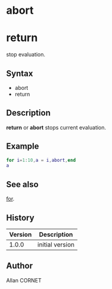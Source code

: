 # abort

# return

stop evaluation.

## Syntax

- abort
- return

## Description

  <p><b>return</b> or <b>abort</b> stops current evaluation.</p>

## Example

```matlab
for i=1:10,a = i,abort,end
a
```

## See also

[for](for.md).

## History

| Version | Description     |
| ------- | --------------- |
| 1.0.0   | initial version |

## Author

Allan CORNET
